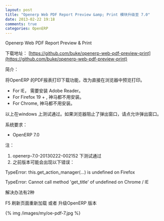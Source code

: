 ```yaml
---
layout: post
title: "Openerp Web PDF Report Preview &amp; Print 模块升级至 7.0"
date: 2013-02-22 19:18
comments: true
categories: OpenERP
---
```


Openerp Web PDF Report Preview & Print

下载地址： [https://github.com/buke/openerp-web-pdf-preview-print](https://github.com/buke/openerp-web-pdf-preview-print)

简介：

将OpenERP 的PDF报表打印下载功能，改为直接在浏览器中预览打印。

* For IE， 需要安装 Adobe Reader。
* For Firefox 19 + , 神马都不用安装。
* For Chrome, 神马都不用安装。

以上在windows 上测试通过。如果浏览器阻止了弹出窗口，请点允许弹出窗口。

系统要求：

* OpenERP 7.0


注：

1.  openerp-7.0-20130222-002152 下测试通过
2.  之前版本可能会出现以下错误：

TypeError: this.get_action_manager(...) is undefined on Firefox

TypeError: Cannot call method 'get_title' of undefined on Chrome / IE

解决办法有2种

F5 刷新页面重新加载 或者  升级OpenERP 版本


{% img /images/my/oe-pdf-7.jpg %}
